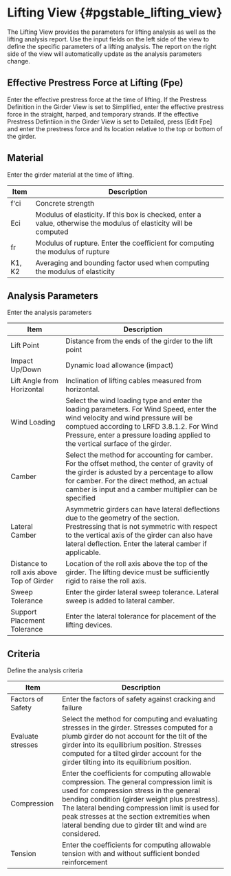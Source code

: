Lifting View {#pgstable_lifting_view}
=====================
The Lifting View provides the parameters for lifting analysis as well as the lifting analysis report. Use the input fields on the left side of the view to define the specific parameters of a lifting analysis. The report on the right side of the view will automatically update as the analysis parameters change.

## Effective Prestress Force at Lifting (Fpe)
Enter the effective prestress force at the time of lifting. If the Prestress Definition in the Girder View is set to Simplified, enter the effective prestress force in the straight, harped, and temporary strands. If the effective Prestress Defintiion in the Girder View is set to Detailed, press [Edit Fpe] and enter the prestress force and its location relative to the top or bottom of the girder.

## Material
Enter the girder material at the time of lifting.

Item | Description
-----|---------------
f'ci | Concrete strength
Eci  | Modulus of elasticity. If this box is checked, enter a value, otherwise the modulus of elasticity will be computed
fr   | Modulus of rupture. Enter the coefficient for computing the modulus of rupture
K1, K2 | Averaging and bounding factor used when computing the modulus of elasticity

## Analysis Parameters
Enter the analysis parameters

Item | Description
-----|-----------------
Lift Point | Distance from the ends of the girder to the lift point
Impact Up/Down | Dynamic load allowance (impact)
Lift Angle from Horizontal | Inclination of lifting cables measured from horizontal.
Wind Loading | Select the wind loading type and enter the loading parameters. For Wind Speed, enter the wind velocity and wind pressure will be comptued according to LRFD 3.8.1.2. For Wind Pressure, enter a pressure loading applied to the vertical surface of the girder.
Camber | Select the method for accounting for camber. For the offset method, the center of gravity of the girder is adusted by a percentage to allow for camber. For the direct method, an actual camber is input and a camber multiplier can be specified
Lateral Camber | Asymmetric girders can have lateral deflections due to the geometry of the section. Prestressing that is not symmetric with respect to the vertical axis of the girder can also have lateral deflection. Enter the lateral camber if applicable.
Distance to roll axis above Top of Girder | Location of the roll axis above the top of the girder. The lifting device must be sufficiently rigid to raise the roll axis.
Sweep Tolerance | Enter the girder lateral sweep tolerance. Lateral sweep is added to lateral camber.
Support Placement Tolerance | Enter the lateral tolerance for placement of the lifting devices.

## Criteria
Define the analysis criteria

Item | Description
-----|----------
Factors of Safety | Enter the factors of safety against cracking and failure
Evaluate stresses | Select the method for computing and evaluating stresses in the girder. Stresses computed for a plumb girder do not account for the tilt of the girder into its equilibrium position. Stresses computed for a tilted girder account for the girder tilting into its equilibrium position.
Compression | Enter the coefficients for computing allowable compression. The general compression limit is used for compression stress in the general bending condition (girder weight plus prestress). The lateral bending compression limit is used for peak stresses at the section extremities when lateral bending due to girder tilt and wind are considered.
Tension | Enter the coefficients for computing allowable tension with and without sufficient bonded reinforcement